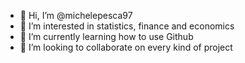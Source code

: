 - 👋 Hi, I’m @michelepesca97
- 👀 I’m interested in statistics, finance and economics
- 🌱 I’m currently learning  how to use Github
- 💞️ I’m looking to collaborate on every kind of project

<!---
michelepesca97/michelepesca97 is a ✨ special ✨ repository because its `README.md` (this file) appears on your GitHub profile.
You can click the Preview link to take a look at your changes.
--->
